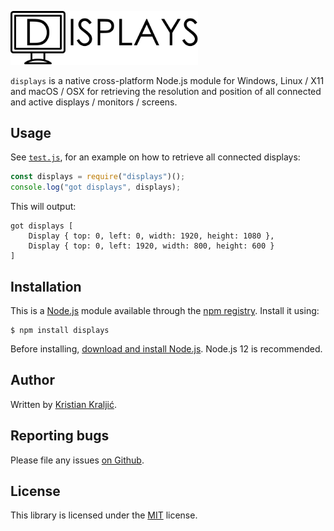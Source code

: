 [<img width="300" alt="Displays Logo" src="https://raw.githubusercontent.com/kristian/displays/master/logo.svg?sanitize=true">](https://github.com/kristian/displays#readme)

`displays` is a native cross-platform Node.js module for Windows, Linux / X11 and macOS / OSX for retrieving the resolution and position of all connected and active displays / monitors / screens.

## Usage

See [`test.js`](test.js), for an example on how to retrieve all connected displays:

```js
const displays = require("displays")();
console.log("got displays", displays);
```

This will output:

```
got displays [
    Display { top: 0, left: 0, width: 1920, height: 1080 },
    Display { top: 0, left: 1920, width: 800, height: 600 }
]
```

## Installation

This is a [Node.js](https://nodejs.org/en/) module available through the
[npm registry](https://www.npmjs.com/). Install it using:

```
$ npm install displays
```

Before installing, [download and install Node.js](https://nodejs.org/en/download/).
Node.js 12 is recommended.

## Author

Written by [Kristian Kraljić](https://kra.lc/).

## Reporting bugs

Please file any issues [on Github](https://github.com/kristian/displays/issues).

## License

This library is licensed under the [MIT](LICENSE) license.